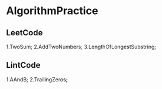 # AlgorithmPractice

## LeetCode

1.TwoSum;
2.AddTwoNumbers;
3.LengthOfLongestSubstring;

## LintCode

1.AAndB;
2.TrailingZeros;

